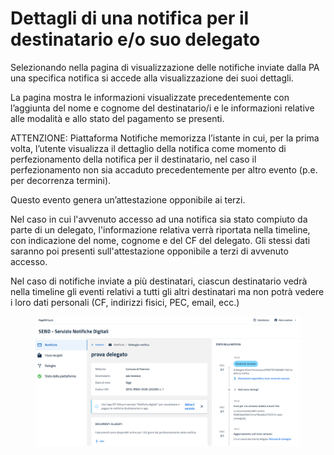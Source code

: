# Dettagli di una notifica per il destinatario e/o suo delegato

Selezionando nella pagina di visualizzazione delle notifiche inviate dalla PA una specifica notifica si accede alla visualizzazione dei suoi dettagli.

La pagina mostra le informazioni visualizzate precedentemente con l’aggiunta del nome e cognome del destinatario/i e le informazioni relative alle modalità e allo stato del pagamento se presenti.

ATTENZIONE: Piattaforma Notifiche memorizza l’istante in cui, per la prima volta, l’utente visualizza il dettaglio della notifica come momento di perfezionamento della notifica per il destinatario, nel caso il perfezionamento non sia accaduto precedentemente per altro evento (p.e. per decorrenza termini).

Questo evento genera un’attestazione opponibile ai terzi.

Nel caso in cui l'avvenuto accesso ad una notifica sia stato compiuto da parte di un delegato, l'informazione relativa verrà riportata nella timeline, con indicazione del nome, cognome e del CF del delegato. Gli stessi dati saranno poi presenti sull'attestazione opponibile a terzi di avvenuto accesso.

Nel caso di notifiche inviate a più destinatari, ciascun destinatario vedrà nella timeline gli eventi relativi a tutti gli altri destinatari ma non potrà vedere i loro dati personali (CF, indirizzi fisici, PEC, email, ecc.)

<figure><img src="../../../../.gitbook/assets/image (8).png" alt=""><figcaption></figcaption></figure>
